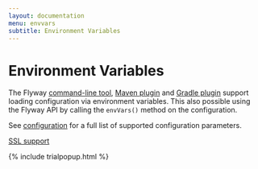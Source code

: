 ```yaml
---
layout: documentation
menu: envvars
subtitle: Environment Variables
---
```

# Environment Variables

The Flyway [command-line tool](/documentation/usage/commandline), [Maven plugin](/documentation/usage/maven) and
[Gradle plugin](/documentation/usage/gradle) support loading configuration via environment variables.
This also possible using the Flyway API by calling the `envVars()` method on the configuration.

See [configuration](/documentation/configuration/configuration) for a full list of supported configuration parameters.

<p class="next-steps">
    <a class="btn btn-primary" href="/documentation/ssl">SSL support <i class="fa fa-arrow-right"></i></a>
</p>

{% include trialpopup.html %}